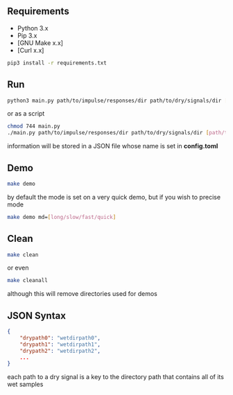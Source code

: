 ## Requirements

- Python 3.x
- Pip 3.x
- [GNU Make x.x]
- [Curl x.x]

```bash
pip3 install -r requirements.txt
```

## Run

```bash
python3 main.py path/to/impulse/responses/dir path/to/dry/signals/dir [path/to/output/dir]
```

or as a script

```bash
chmod 744 main.py
./main.py path/to/impulse/responses/dir path/to/dry/signals/dir [path/to/output/dir]
```

information will be stored in a JSON file whose name is set in **config.toml**

## Demo

```bash
make demo
```

by default the mode is set on a very quick demo, but if you wish to precise mode 

```bash
make demo md=[long/slow/fast/quick]
```

## Clean

```bash
make clean
```

or even

```bash
make cleanall
```

although this will remove directories used for demos

## JSON Syntax

```json
{
	"drypath0": "wetdirpath0",
	"drypath1": "wetdirpath1",
	"drypath2": "wetdirpath2",
	...
}
```

each path to a dry signal is a key to the directory path that contains all of its wet samples
